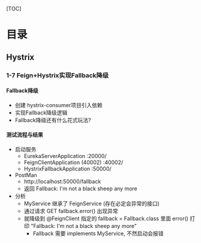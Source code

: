 [TOC]

# 目录

## Hystrix

### 1-7 Feign+Hystrix实现Fallback降级 

#### Fallback降级
- 创建 hystrix-consumer项目引入依赖
- 实现Fallback降级逻辑
- Fallback降级还有什么花式玩法?

#### 测试流程与结果
- 启动服务
  - EurekaServerApplication :20000/
  - FeignClientApplication (40002) :40002/
  - HystrixFallbackApplication :50000/
- PostMan
  - http://localhost:50000/fallback
  - 返回 Fallback: I'm not a black sheep any more
- 分析
  - MyService 继承了 FeignService (存在必定会异常的接口)
  - 通过请求 GET fallback.error() 出现异常
  - 就降级到 @FeignClient 指定的 fallback = Fallback.class 里面 error() 打印 "Fallback: I'm not a black sheep any more"
    - Fallback 需要 implements MyService, 不然启动会报错